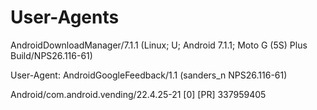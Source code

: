 # User-Agents

AndroidDownloadManager/7.1.1 (Linux; U; Android 7.1.1; Moto G (5S) Plus Build/NPS26.116-61)


User-Agent: AndroidGoogleFeedback/1.1 (sanders_n NPS26.116-61)

Android/com.android.vending/22.4.25-21 [0] [PR] 337959405
